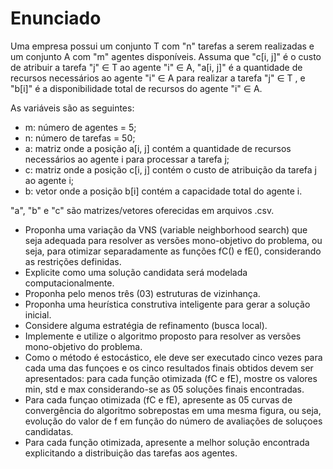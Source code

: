 # Enunciado
Uma empresa possui um conjunto T com "n" tarefas a serem realizadas e um conjunto A com "m" agentes disponíveis. Assuma que "c[i, j]" é o custo de atribuir a tarefa "j" ∈ T ao agente "i" ∈ A, "a[i, j]" é a quantidade de recursos necessários ao agente "i" ∈ A para realizar a tarefa "j" ∈ T , e "b[i]" é a disponibilidade total de recursos do agente "i" ∈ A.  

As variáveis são as seguintes: 

* m: número de agentes = 5;
* n: número de tarefas = 50;
* a: matriz onde a posição a[i, j] contém a quantidade de recursos necessários ao agente i para processar a tarefa j;
* c: matriz onde a posição c[i, j] contém o custo de atribuição da tarefa j ao agente i;
* b: vetor onde a posição b[i] contém a capacidade total do agente i.

"a", "b" e "c" são matrizes/vetores oferecidas em arquivos .csv.

* Proponha uma variação da VNS (variable neighborhood search) que seja adequada para resolver as versões mono-objetivo do problema, ou seja, para otimizar separadamente as funções fC() e fE(), considerando as restrições definidas.
* Explicite como uma solução candidata será modelada computacionalmente.
* Proponha pelo menos três (03) estruturas de vizinhança.
* Proponha uma heurística construtiva inteligente para gerar a solução inicial.
* Considere alguma estratégia de refinamento (busca local).
* Implemente e utilize o algoritmo proposto para resolver as versões mono-objetivo do problema. 
* Como o método é estocástico, ele deve ser executado cinco vezes para cada uma das funçoes e os cinco resultados finais obtidos devem ser apresentados: para cada função otimizada (fC e fE), mostre os valores min, std e max considerando-se as 05 soluções finais encontradas.
* Para cada funçao otimizada (fC e fE), apresente as 05 curvas de convergência do algoritmo sobrepostas em uma mesma figura, ou seja, evolução do valor de f em função do número de avaliações de soluçoes candidatas.
* Para cada função otimizada, apresente a melhor solução encontrada explicitando a distribuição das tarefas aos agentes.
